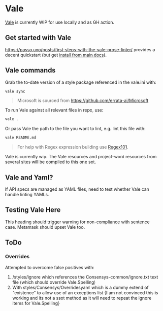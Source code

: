 # Vale

[Vale](https://vale.sh/docs/) is currently WIP for use locally and as GH action. 

## Get started with Vale

https://passo.uno/posts/first-steps-with-the-vale-prose-linter/ provides a decent quickstart (but 
get [install from main docs](https://vale.sh/docs/vale-cli/installation/)).


## Vale commands

Grab the to-date version of a style package referenced in the vale.ini with:

```bash
vale sync
```

> Microsoft is sourced from https://github.com/errata-ai/Microsoft

To run Vale against all relevant files in repo, use:

```bash
vale .
```

Or pass Vale the path to the file you want to lint, e.g. lint this file with:

```bash
vale README.md
```

> For help with Regex expression building use [Regex101](https://regex101.com).

Vale is currently wip. The Vale resources and project-word resources from several sites will
be compiled to this one sot.

## Vale and Yaml?

If API specs are managed as YAML files, need to test whether Vale can handle linting YAMLs.

## Testing Vale Here

This heading should trigger warning for non-compliance with sentence case. Metamask should upset 
Vale too.

## ToDo

### Overrides

Attempted to overcome false positives with:

1. /styles/ignore which references the Consensys-common/ignore.txt text file (which should override Vale.Spelling)
2. With styles/Consensys/Overridesyaml which is a dummy extend of "existence" to allow use of an exceptions
list {I am not convinced this is working and its not a ssot method as it will need to repeat the ignore items 
for Vale.Spelling}




